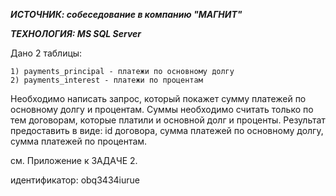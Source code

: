 ***ИСТОЧНИК: собеседование в компанию "МАГНИТ"***

***ТЕХНОЛОГИЯ: MS SQL Server***

Дано 2 таблицы:

	1) payments_principal - платежи по основному долгу
	2) payments_interest - платежи по процентам
  
Необходимо написать запрос, который покажет сумму платежей по основному долгу и процентам. 
Суммы необходимо считать только по тем договорам, которые платили и основной долг и проценты.
Результат предоставить в виде: id договора, сумма платежей по основному долгу, сумма платежей по процентам.

см. Приложение к ЗАДАЧЕ 2.

идентификатор: obq3434iurue
